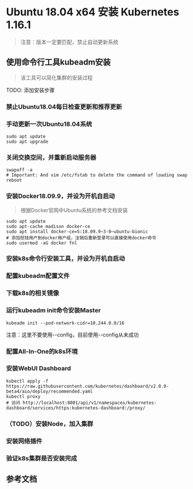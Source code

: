 # Ubuntu 18.04 x64 安装 Kubernetes 1.16.1

> 注意：版本一定要匹配，禁止自动更新系统

## 使用命令行工具kubeadm安装
> 该工具可以简化集群的安装过程

TODO: 添加安装步骤

### 禁止Ubuntu18.04每日检查更新和推荐更新

### 手动更新一次Ubuntu18.04系统
```shell
sudo apt update
sudo apt upgrade
```

### 关闭交换空间，并重新启动服务器
```shell
swapoff -a
# Important: And vim /etc/fstab to delete the command of loading swap
reboot
```

### 安装Docker18.09.9，并设为开机自启动

> 根据Docker官网中Ubuntu系统的参考文档安装

```shell
sudo apt update
sudo apt-cache madison docker-ce
sudo apt install docker-ce=5:18.09.9~3-0~ubuntu-bionic
# 添加但钱用户到docker用户组，注销后重新登录可以直接使用docker命令
sudo usermod -aG docker fnl
```

### 安装k8s命令行安装工具，并设为开机自启动

### 配置kubeadm配置文件

### 下载k8s的相关镜像

### 运行kubeadm init命令安装Master
```
kubeadm init --pod-network-cidr=10.244.0.0/16
```
注意：这里不要使用--config，目前使用--config从未成功

### 配置All-In-One的k8s环境

### 安装WebUI Dashboard
```shell
kubectl apply -f https://raw.githubusercontent.com/kubernetes/dashboard/v2.0.0-beta4/aio/deploy/recommended.yaml
kubectl proxy
# 访问 http://localhost:8001/api/v1/namespaces/kubernetes-dashboard/services/https:kubernetes-dashboard:/proxy/
```

### （TODO）安装Node，加入集群

### 安装网络插件

### 验证k8s集群是否安装完成



## 参考文档
